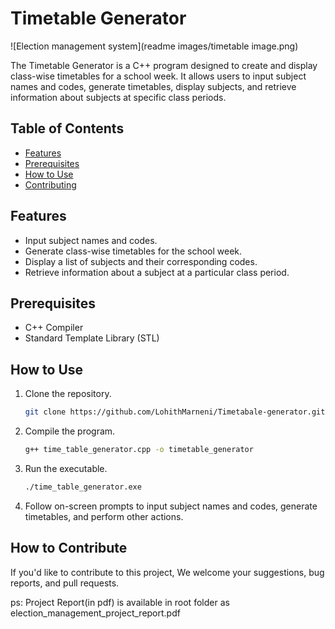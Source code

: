 # Timetable Generator
![Election management system](readme images/timetable image.png)

The Timetable Generator is a C++ program designed to create and display class-wise timetables for a school week. It allows users to input subject names and codes, generate timetables, display subjects, and retrieve information about subjects at specific class periods.

## Table of Contents
- [Features](#features)
- [Prerequisites](#prerequisites)
- [How to Use](#how-to-use)
- [Contributing](#contributing)

## Features
- Input subject names and codes.
- Generate class-wise timetables for the school week.
- Display a list of subjects and their corresponding codes.
- Retrieve information about a subject at a particular class period.

## Prerequisites
- C++ Compiler
- Standard Template Library (STL)

## How to Use
1. Clone the repository.
    ```bash
    git clone https://github.com/LohithMarneni/Timetabale-generator.git
    ```
2. Compile the program.
    ```bash
    g++ time_table_generator.cpp -o timetable_generator
    ```
3. Run the executable.
    ```bash
    ./time_table_generator.exe
    ```
4. Follow on-screen prompts to input subject names and codes, generate timetables, and perform other actions.

## How to Contribute

If you'd like to contribute to this project, We welcome your suggestions, bug reports, and pull requests.

ps: Project Report(in pdf) is available in root folder as election_management_project_report.pdf


